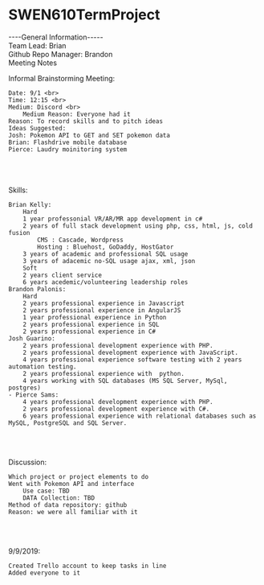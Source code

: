 # SWEN610TermProject


----General Information----- <br>
Team Lead: Brian </br>
Github Repo Manager: Brandon <br>
Meeting Notes <br>

Informal Brainstorming Meeting: <br>

	Date: 9/1 <br>
	Time: 12:15 <br>
	Medium: Discord <br>
     	Medium Reason: Everyone had it
	Reason: To record skills and to pitch ideas
	Ideas Suggested:
	Josh: Pokemon API to GET and SET pokemon data 
	Brian: Flashdrive mobile database
	Pierce: Laudry moinitoring system
<br><br><br>
Skills:

	Brian Kelly:
		Hard
		1 year professonial VR/AR/MR app development in c#
		2 years of full stack development using php, css, html, js, cold fusion
			CMS : Cascade, Wordpress
			Hosting : Bluehost, GoDaddy, HostGator
		3 years of academic and professional SQL usage
		3 years of adacemic no-SQL usage ajax, xml, json
		Soft
		2 years client service
		6 years acedemic/volunteering leadership roles
	Brandon Palonis:
		Hard
		2 years professional experience in Javascript
		2 years professional experience in AngularJS
		1 year professional experience in Python
		2 years professional experience in SQL
		2 years professional experience in C#
	Josh Guarino:
		2 years professional development experience with PHP.
		2 years professional development experience with JavaScript.
		4 years professional experience software testing with 2 years automation testing.
		2 years professional experience with  python.
		4 years working with SQL databases (MS SQL Server, MySql, postgres)
	- Pierce Sams:
		4 years professional development experience with PHP.
		2 years professional development experience with C#.
		6 years professional experience with relational databases such as MySQL, PostgreSQL and SQL Server.
<br><br>

Discussion:

	Which project or project elements to do
	Went with Pokemon API and interface 
		Use case: TBD 
		DATA Collection: TBD
	Method of data repository: github 
	Reason: we were all familiar with it
<br><br>

9/9/2019:

	Created Trello account to keep tasks in line
	Added everyone to it
